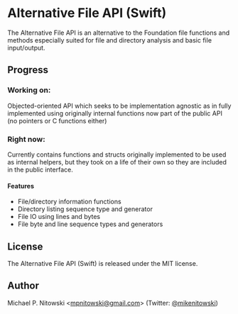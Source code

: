 # Alternative File API (Swift)

The Alternative File API is an alternative to the Foundation file functions
and methods especially suited for file and directory analysis and basic
file input/output.

## Progress

### Working on:

Objected-oriented API which seeks to be implementation agnostic as in 
fully implemented using originally internal functions now part of the 
public API (no pointers or C functions either)

### Right now:

Currently contains functions and structs originally implemented 
to be used as internal helpers, but they took on a life of their own
so they are included in the public interface.

#### Features

* File/directory information functions
* Directory listing sequence type and generator
* File IO using lines and bytes
* File byte and line sequence types and generators

## License

The Alternative File API (Swift) is released  under the MIT license.

## Author

Michael P. Nitowski <[mpnitowski@gmail.com](mailto:mpnitowski@gmail.com)> 
    (Twitter: [@mikenitowski](https://twitter.com/mikenitowski))
